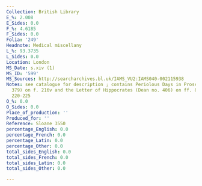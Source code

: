 ```yaml
---
Collection: British Library
E_%: 2.008
E_Sides: 0.0
F_%: 4.6185
F_Sides: 0.0
Folia: '249'
Headnote: Medical miscellany
L_%: 93.3735
L_Sides: 0.0
Location: London
MS_Date: s.xiv (1)
MS_ID: '599'
MS_Sources: http://searcharchives.bl.uk/IAMS_VU2:IAMS040-002115938
Notes: see catalogue for description ; contains Periolous Days in Prose (Dean no.
  379) on f. 216v and the Letter of Hippocrates (Dean no. 406) on ff. 89v-91v; 217-219;
  220-225
O_%: 0.0
O_Sides: 0.0
Place_of_production: ''
Produced_for: ''
Reference: Sloane 3550
percentage_English: 0.0
percentage_French: 0.0
percentage_Latin: 0.0
percentage_Other: 0.0
total_sides_English: 0.0
total_sides_French: 0.0
total_sides_Latin: 0.0
total_sides_Other: 0.0

---
```


